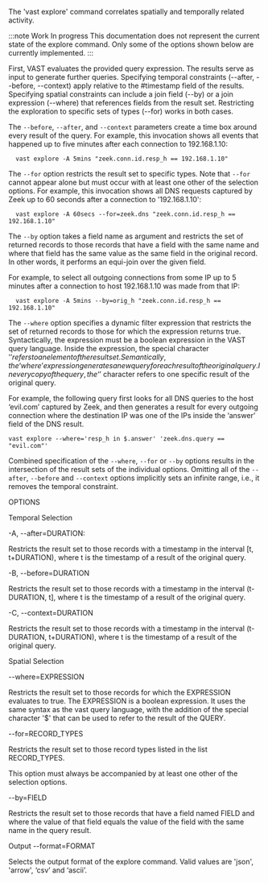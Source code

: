 The 'vast explore' command correlates spatially and temporally related activity.



:::note Work In progress
This documentation does not represent the current state of the explore command.
Only some of the options shown below are currently implemented.
:::


 
First, VAST evaluates the provided query expression. The results serve as input to generate further queries. Specifying temporal constraints (--after, --before, --context) apply relative to the #timestamp field of the results. Specifying spatial constraints can include a join field (--by) or a join expression (--where) that references fields from the result set. Restricting the exploration to specific sets of types (--for) works in both cases.

The `--before`, `--after`, and `--context` parameters create a time box around every result of the query. For example, this invocation shows all events that happened up to five minutes after each connection to 192.168.1.10:

      vast explore -A 5mins "zeek.conn.id.resp_h == 192.168.1.10"
 
The `--for` option restricts the result set to specific types. Note that `--for` cannot appear alone but must occur with at least one other of the selection options. For example, this invocation shows all DNS requests captured by Zeek up to 60 seconds after a connection to '192.168.1.10':
 
      vast explore -A 60secs --for=zeek.dns "zeek.conn.id.resp_h == 192.168.1.10"

The `--by` option takes a field name as argument and restricts the set of returned records to those records that have a field with the same name and where that field has the same value as the same field in the original record. In other words, it performs an equi-join over the given field.

For example, to select all outgoing connections from some IP up to 5 minutes
after a connection to host 192.168.1.10 was made from that IP:

      vast explore -A 5mins --by=orig_h "zeek.conn.id.resp_h == 192.168.1.10"

The `--where` option specifies a dynamic filter expression that restricts the set of returned records to those for which the expression returns true. Syntactically, the expression must be a boolean expression in the VAST query language. Inside the expression, the special character '$' refers to an element of the result set. Semantically, the ‘where’ expression generates a new query for each result of the original query. In every copy of the query, the ‘$’ character refers to one specific result of the original query.

For example, the following query first looks for all DNS queries to the host ‘evil.com’ captured by Zeek, and then generates a result for every outgoing connection where the destination IP was one of the IPs inside the ‘answer’ field of the DNS result.

    vast explore --where='resp_h in $.answer' 'zeek.dns.query == "evil.com"'

Combined specification of the `--where`, `--for` or `--by` options results in the intersection of the result sets of the individual options. Omitting all of the `--after`, `--before` and `--context` options implicitly sets an infinite range, i.e., it removes the temporal constraint.

OPTIONS

Temporal Selection

-A, --after=DURATION:

Restricts the result set to those records with a timestamp in the interval [t, t+DURATION), where t is the timestamp of a result of the original query.

-B, --before=DURATION

Restricts the result set to those records with a timestamp in the interval (t-DURATION, t], where t is the timestamp of a result of the original query.

-C, --context=DURATION

Restricts the result set to those records with a timestamp in the interval (t-DURATION, t+DURATION), where t is the timestamp of a result of the original query.
                             
Spatial Selection

--where=EXPRESSION

Restricts the result set to those records for which the EXPRESSION evaluates to true. The EXPRESSION is a boolean expression. It uses the same syntax as the vast query language, with the addition of the special character '$' that can be used to refer to the result of the QUERY.

--for=RECORD_TYPES

Restricts the result set to those record types listed in the list RECORD_TYPES.

This option must always be accompanied by at least one other of the selection options.

--by=FIELD

Restricts the result set to those records that have a field named FIELD and where the value of that field equals the value of the field with the same name in the query result.


Output
--format=FORMAT

Selects the output format of the explore command. Valid values are 'json', 'arrow', ‘csv’ and ‘ascii’.
